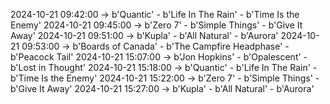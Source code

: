 2024-10-21 09:42:00 -> b'Quantic' - b'Life In The Rain' - b'Time Is the Enemy'
2024-10-21 09:45:00 -> b'Zero 7' - b'Simple Things' - b'Give It Away'
2024-10-21 09:51:00 -> b'Kupla' - b'All Natural' - b'Aurora'
2024-10-21 09:53:00 -> b'Boards of Canada' - b'The Campfire Headphase' - b'Peacock Tail'
2024-10-21 15:07:00 -> b'Jon Hopkins' - b'Opalescent' - b'Lost in Thought'
2024-10-21 15:18:00 -> b'Quantic' - b'Life In The Rain' - b'Time Is the Enemy'
2024-10-21 15:22:00 -> b'Zero 7' - b'Simple Things' - b'Give It Away'
2024-10-21 15:27:00 -> b'Kupla' - b'All Natural' - b'Aurora'
